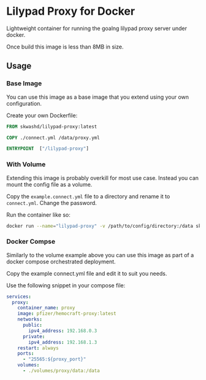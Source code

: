 # Lilypad Proxy for Docker

Lightweight container for running the goalng lilypad proxy server under docker.

Once build this image is less than 8MB in size.

## Usage

### Base Image

You can use this image as a base image that you extend using your own configuration.

Create your own Dockerfile:

```Dockerfile
FROM skwashd/lilypad-proxy:latest

COPY ./connect.yml /data/proxy.yml

ENTRYPOINT  ["/lilypad-proxy"]
```

### With Volume

Extending this image is probably overkill for most use case. Instead you can mount the config file as a volume.

Copy the `example.connect.yml` file to a directory and rename it to `connect.yml`. Change the password.

Run the container like so:

```sh
docker run --name="lilypad-proxy" -v /path/to/config/directory:/data skwashd/lilypad-proxy:latest

```

### Docker Compse

Similarly to the volume example above you can use this image as part of a docker compose orchestrated deployment. 

Copy the example connect.yml file and edit it to suit you needs. 

Use the following snippet in your compose file:

```yaml
services:
  proxy:
    container_name: proxy
    image: pfizer/hemocraft-proxy:latest
    networks:
      public:
        ipv4_address: 192.168.0.3
      private:
        ipv4_address: 192.168.1.3
    restart: always
    ports:
      - "25565:${proxy_port}"
    volumes:
      - ./volumes/proxy/data:/data
```
